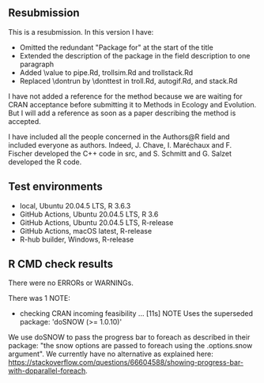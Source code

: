 ## Resubmission

This is a resubmission. In this version I have:

* Omitted the redundant "Package for" at the start of the title
* Extended the description of the package in the field description to one paragraph
* Added \value to pipe.Rd, trollsim.Rd and trollstack.Rd
* Replaced \dontrun by \donttest in troll.Rd, autogif.Rd, and stack.Rd

I have not added a reference for the method because we are waiting for CRAN acceptance 
before submitting it to Methods in Ecology and Evolution. 
But I will add a reference as soon as a paper describing the method is accepted.

I have included all the people concerned in the Authors@R field 
and included everyone as authors. 
Indeed, J. Chave, I. Maréchaux and F. Fischer developed the C++ code in src,
and S. Schmitt and G. Salzet developed the R code.

## Test environments 

* local, Ubuntu 20.04.5 LTS, R 3.6.3
* GitHub Actions, Ubuntu 20.04.5 LTS, R 3.6
* GitHub Actions, Ubuntu 20.04.5 LTS, R-release
* GitHub Actions, macOS latest, R-release
* R-hub builder, Windows, R-release

## R CMD check results

There were no ERRORs or WARNINGs.

There was 1 NOTE:

* checking CRAN incoming feasibility ... [11s] NOTE
    Uses the superseded package: 'doSNOW (>= 1.0.10)'
    
We use doSNOW to pass the progress bar to foreach as described in their package:
"the snow options are passed to foreach using the .options.snow argument". 
We currently have no alternative as explained here:
https://stackoverflow.com/questions/66604588/showing-progress-bar-with-doparallel-foreach.

